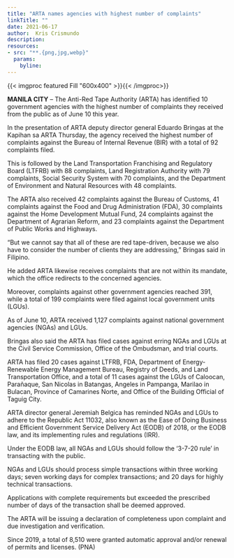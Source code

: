 ```yaml
---
title: "ARTA names agencies with highest number of complaints"
linkTitle: ""
date: 2021-06-17
author:  Kris Crismundo
description:
resources:
- src: "**.{png,jpg,webp}"
  params:
    byline: 
---
```

{{< imgproc featured Fill "600x400" >}}{{< /imgproc>}}

**MANILA CITY** –   The Anti-Red Tape Authority (ARTA) has identified 10 government agencies with the highest number of complaints they received from the public as of June 10 this year.
 
In the presentation of ARTA deputy director general Eduardo Bringas at the Kapihan sa ARTA Thursday, the agency received the highest number of complaints against the Bureau of Internal Revenue (BIR) with a total of 92 complaints filed.
 
This is followed by the Land Transportation Franchising and Regulatory Board (LTFRB) with 88 complaints, Land Registration Authority with 79 complaints, Social Security System with 70 complaints, and the Department of Environment and Natural Resources with 48 complaints.
 
The ARTA also received 42 complaints against the Bureau of Customs, 41 complaints against the Food and Drug Administration (FDA), 30 complaints against the Home Development Mutual Fund, 24 complaints against the Department of Agrarian Reform, and 23 complaints against the Department of Public Works and Highways.
 
“But we cannot say that all of these are red tape-driven, because we also have to consider the number of clients they are addressing,” Bringas said in Filipino.
 
He added ARTA likewise receives complaints that are not within its mandate, which the office redirects to the concerned agencies.
 
Moreover, complaints against other government agencies reached 391, while a total of 199 complaints were filed against local government units (LGUs).
 
As of June 10, ARTA received 1,127 complaints against national government agencies (NGAs) and LGUs.
 
Bringas also said the ARTA has filed cases against erring NGAs and LGUs at the Civil Service Commission, Office of the Ombudsman, and trial courts.
 
ARTA has filed 20 cases against LTFRB, FDA, Department of Energy-Renewable Energy Management Bureau, Registry of Deeds, and Land Transportation Office, and a total of 11 cases against the LGUs of Caloocan, Parañaque, San Nicolas in Batangas, Angeles in Pampanga, Marilao in Bulacan, Province of Camarines Norte, and Office of the Building Official of Taguig City.
 
ARTA director general Jeremiah Belgica has reminded NGAs and LGUs to adhere to the Republic Act 11032, also known as the Ease of Doing Business and Efficient Government Service Delivery Act (EODB) of 2018, or the EODB law, and its implementing rules and regulations (IRR).
 
Under the EODB law, all NGAs and LGUs should follow the ‘3-7-20 rule’ in transacting with the public.
 
NGAs and LGUs should process simple transactions within three working days; seven working days for complex transactions; and 20 days for highly technical transactions.
 
Applications with complete requirements but exceeded the prescribed number of days of the transaction shall be deemed approved.
 
The ARTA will be issuing a declaration of completeness upon complaint and due investigation and verification.
 
Since 2019, a total of 8,510 were granted automatic approval and/or renewal of permits and licenses. (PNA)